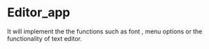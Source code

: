 # Editor_app
It will implement the the functions such as font , menu options or the functionality of text editor.
